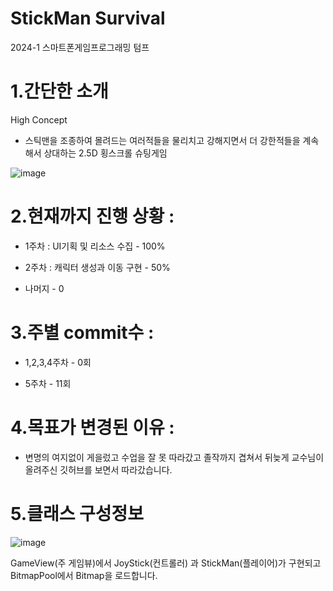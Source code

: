 # StickMan Survival
2024-1 스마트폰게임프로그래밍 텀프


  

# 1.간단한 소개

High Concept
- 스틱맨을 조종하여 몰려드는 여러적들을 물리치고 강해지면서 더 강한적들을 계속해서 상대하는 2.5D 횡스크롤 슈팅게임 

![image](https://github.com/jun2hg/SmartPhoneGameProgramming/assets/104408406/f07b687c-f917-429e-926b-09b06b471d0d)  


  


# 2.현재까지 진행 상황 :  


- 1주차 :  UI기획 및 리소스 수집 - 100%    


- 2주차 : 캐릭터 생성과 이동 구현 - 50%   


- 나머지 - 0   




  


# 3.주별 commit수 :   


- 1,2,3,4주차 - 0회  

- 5주차 - 11회  



  

# 4.목표가 변경된 이유 :
- 변명의 여지없이 게을렀고 수업을 잘 못 따라갔고 졸작까지 겹쳐서 뒤늦게 교수님이 올려주신 깃허브를 보면서 따라갔습니다.  



  

  
# 5.클래스 구성정보  



![image](https://github.com/jun2hg/SmartPhoneGameProgramming/assets/104408406/c12e285d-2340-4c1d-86df-6da74b6a74af)  




GameView(주 게임뷰)에서 JoyStick(컨트롤러) 과 StickMan(플레이어)가 구현되고 BitmapPool에서 Bitmap을 로드합니다.




